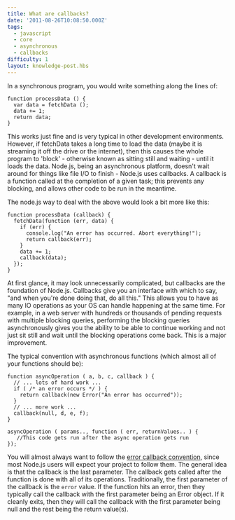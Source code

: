 ```yaml
---
title: What are callbacks?
date: '2011-08-26T10:08:50.000Z'
tags:
  - javascript
  - core
  - asynchronous
  - callbacks
difficulty: 1
layout: knowledge-post.hbs
---
```


In a synchronous program, you would write something along the lines of:

    function processData () {
      var data = fetchData ();
      data += 1;
      return data;
    }

This works just fine and is very typical in other development environments. However, if fetchData takes a long time to load the data (maybe it is streaming it off the drive or the internet), then this causes the whole program to 'block' - otherwise known as sitting still and waiting - until it loads the data. Node.js, being an asynchronous platform, doesn't wait around for things like file I/O to finish - Node.js uses callbacks.  A callback is a function called at the completion of a given task; this prevents any blocking, and allows other code to be run in the meantime.

The node.js way to deal with the above would look a bit more like this:

    function processData (callback) {
      fetchData(function (err, data) {
        if (err) {
          console.log("An error has occurred. Abort everything!");
          return callback(err);
        }
        data += 1;
        callback(data);
      });
    }

At first glance, it may look unnecessarily complicated, but callbacks are the foundation of Node.js. Callbacks give you an interface with which to say, "and when you're done doing that, do all this." This allows you to have as many IO operations as your OS can handle happening at the same time. For example, in a web server with hundreds or thousands of pending requests with multiple blocking queries, performing the blocking queries asynchronously gives you the ability to be able to continue working and not just sit still and wait until the blocking operations come back.  This is a major improvement.

The typical convention with asynchronous functions (which almost all of your functions should be):

    function asyncOperation ( a, b, c, callback ) {
      // ... lots of hard work ...
      if ( /* an error occurs */ ) {
        return callback(new Error("An error has occurred"));
      }
      // ... more work ...
      callback(null, d, e, f);
    }

    asyncOperation ( params.., function ( err, returnValues.. ) {
       //This code gets run after the async operation gets run
    });

You will almost always want to follow the [error callback convention](/en/knowledge/errors/what-are-the-error-conventions/), since most Node.js users will expect your project to follow them. The general idea is that the callback is the last parameter. The callback gets called after the function is done with all of its operations. Traditionally, the first parameter of the callback is the `error` value. If the function hits an error, then they typically call the callback with the first parameter being an Error object. If it cleanly exits, then they will call the callback with the first parameter being null and the rest being the return value(s).
